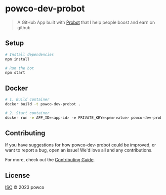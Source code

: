 # powco-dev-probot

> A GitHub App built with [Probot](https://github.com/probot/probot) that I help people boost and earn on github

## Setup

```sh
# Install dependencies
npm install

# Run the bot
npm start
```

## Docker

```sh
# 1. Build container
docker build -t powco-dev-probot .

# 2. Start container
docker run -e APP_ID=<app-id> -e PRIVATE_KEY=<pem-value> powco-dev-probot
```

## Contributing

If you have suggestions for how powco-dev-probot could be improved, or want to report a bug, open an issue! We'd love all and any contributions.

For more, check out the [Contributing Guide](CONTRIBUTING.md).

## License

[ISC](LICENSE) © 2023 powco

